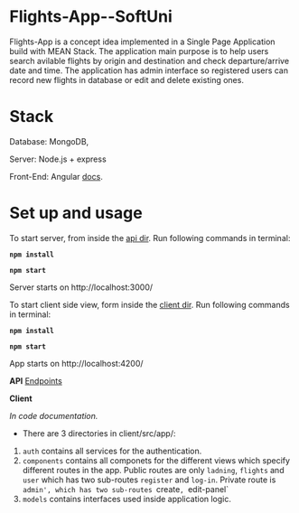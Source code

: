 # Flights-App--SoftUni

Flights-App is a concept idea implemented in a Single Page Application build with MEAN Stack.
The application main purpose is to help users search avilable flights by origin and destination and check departure/arrive date and time.
The application has admin interface so registered users can record new flights in database or edit and delete existing ones.

# Stack

Database: MongoDB,

Server: Node.js + express

Front-End: Angular [docs](https://angular.io/docs).


# Set up and usage

To start server, from inside the [api dir](https://github.com/MartinPetrakiev/Flights-App--SoftUni/tree/master/server).
Run following commands in terminal:

**`
npm install
`**

**`
npm start
`**

Server starts on http://localhost:3000/


To start client side view, form inside the [client dir](https://github.com/MartinPetrakiev/Flights-App--SoftUni/tree/master/client).
Run following commands in terminal:

**`
npm install
`**

**`
npm start
`**

App starts on http://localhost:4200/


**API**
[Endpoints](https://example.com/)


**Client**

*In code documentation.*
- There are 3 directories in client/src/app/:
1. `auth` contains all services for the authentication.
2. `components` contains all componets for the different views which specify different routes in the app. 
    Public routes are only `ladning`, `flights` and `user` which has two sub-routes `register` and `log-in`.
    Private route is `admin', which has two sub-routes `create`, `edit-panel`
3. `models` contains interfaces used inside application logic.
 
